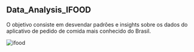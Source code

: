 ## Data_Analysis_IFOOD

O objetivo consiste em desvendar padrões e insights sobre os dados do aplicativo de pedido de comida mais conhecido do Brasil.

![ifood](https://github.com/user-attachments/assets/39f9d9f5-0a43-4793-907b-6566a8b2b207)
